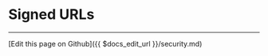 # Signed URLs

-------------------------------
[Edit this page on Github]({{ $docs_edit_url }}/security.md)
